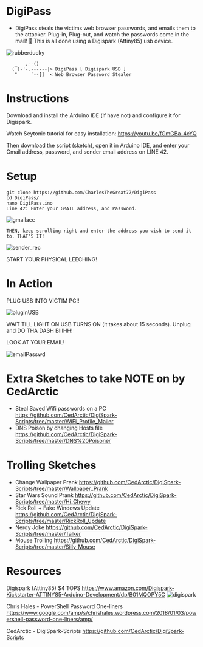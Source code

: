 # DigiPass
* DigiPass steals the victims web browser passwords, and emails them to the attacker. Plug-in, Plug-out, and watch the passwords come in the mail! 😤 This is all done using a Digispark (Attiny85) usb device.


![rubberducky](https://user-images.githubusercontent.com/27988707/124514312-c25d3800-ddaa-11eb-9b23-f01e3a8901d7.jpeg)

```
   _   ,--()
  ( )-'-.------|> DigiPass [ Digispark USB ]
   "     `--[]  < Web Browser Password Stealer
```

# Instructions
Download and install the Arduino IDE (if have not) and configure it for Digispark.

Watch Seytonic tutorial for easy installation:
   https://youtu.be/fGmGBa-4cYQ

Then download the script (sketch), open it in Arduino IDE, and enter your Gmail address,
   password, and sender email address on LINE 42.

# Setup
```
git clone https://github.com/CharlesTheGreat77/DigiPass
cd DigiPass/
nano DigiPass.ino
Line 42: Enter your GMAIL address, and Password.
```
![gmailacc](https://user-images.githubusercontent.com/27988707/124519010-13bef480-ddb6-11eb-989c-7b24a835438f.png)
```
THEN, keep scrolling right and enter the address you wish to send it to. THAT'S IT!
```
![sender_rec](https://user-images.githubusercontent.com/27988707/124519048-30f3c300-ddb6-11eb-81b6-247c7fbe62fd.png)

START YOUR PHYSICAL LEECHING!

# In Action
PLUG USB INTO VICTIM PC!!

![pluginUSB](https://user-images.githubusercontent.com/27988707/124519920-d60f9b00-ddb8-11eb-9258-8c96fbe515a5.gif)

WAIT TILL LIGHT ON USB TURNS ON (it takes about 15 seconds). Unplug and DO THA DASH BIIIHH!

LOOK AT YOUR EMAIL!

![emailPasswd](https://user-images.githubusercontent.com/27988707/124519926-dd36a900-ddb8-11eb-91d0-34155c544c60.jpg)

# Extra Sketches to take NOTE on by CedArctic
- Steal Saved Wifi passwords on a PC
https://github.com/CedArctic/DigiSpark-Scripts/tree/master/WiFi_Profile_Mailer
- DNS Poison by changing Hosts file
https://github.com/CedArctic/DigiSpark-Scripts/tree/master/DNS%20Poisoner

# Trolling Sketches
- Change Wallpaper Prank
https://github.com/CedArctic/DigiSpark-Scripts/tree/master/Wallpaper_Prank
- Star Wars Sound Prank
https://github.com/CedArctic/DigiSpark-Scripts/tree/master/Hi_Chewy
- Rick Roll + Fake Windows Update
https://github.com/CedArctic/DigiSpark-Scripts/tree/master/RickRoll_Update
- Nerdy Joke 
https://github.com/CedArctic/DigiSpark-Scripts/tree/master/Talker
- Mouse Trolling
https://github.com/CedArctic/DigiSpark-Scripts/tree/master/Silly_Mouse

# Resources
Digispark (Attiny85) $4 TOPS
  https://www.amazon.com/Digispark-Kickstarter-ATTINY85-Arduino-Development/dp/B01MQOPY5C
  ![digispark](https://user-images.githubusercontent.com/27988707/124518769-57fdc500-ddb5-11eb-8f82-ea79b210ea2f.jpeg)


Chris Hales - PowerShell Password One-liners
  https://www.google.com/amp/s/chrishales.wordpress.com/2018/01/03/powershell-password-one-liners/amp/

CedArctic - DigiSpark-Scripts
  https://github.com/CedArctic/DigiSpark-Scripts
